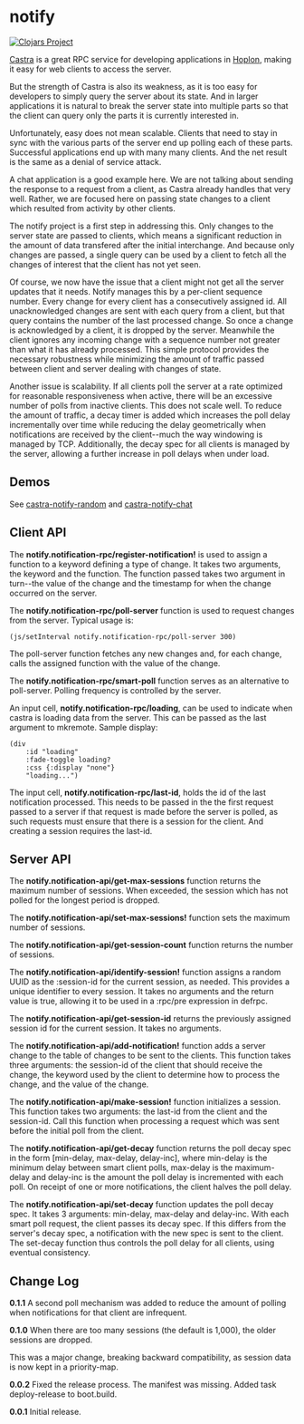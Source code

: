 # notify
[![Clojars Project](http://clojars.org/hoplon/notify/latest-version.svg)](http://clojars.org/hoplon/notify)

[Castra](https://github.com/hoplon/castra)
is a great RPC service for developing applications in
[Hoplon](https://github.com/hoplon/hoplon),
making it easy for web clients to access the server.

But the strength of Castra is also its weakness, as it is
too easy for developers to simply query the server about
its state. And in larger applications it is natural to break
the server state into multiple parts so that the client can 
query only the parts it is currently interested in.

Unfortunately, easy does not mean scalable. Clients that need to 
stay in sync with the various parts of the server end up polling 
each of these parts. Successful applications end up with many
many clients. And the net result is the same as a denial of service
attack.

A chat application is a good example here. We are not talking about
sending the response to a request from a client, as Castra already
handles that very well. Rather, we are focused here on passing state
changes to a client which resulted from activity by other clients.

The notify project is a first step in addressing this. Only changes
to the server state are passed to clients, which means a significant 
reduction in the amount of data transfered after the initial interchange.
And because only changes are passed, a single query can be used by
a client to fetch all the changes of interest that the client has not
yet seen.

Of course, we now have the issue that a client might not get all the
server updates that it needs. Notify manages this by a per-client sequence
number. Every change for every client has a consecutively assigned id.
All unacknowledged changes are sent with each query from a client, but that query
contains the number of the last processed change. So once a change is acknowledged
by a client, it is dropped by the server. Meanwhile the client ignores any 
incoming change with a sequence number not greater than what it has already processed.
This simple protocol provides the necessary robustness while minimizing the amount
of traffic passed between client and server dealing with changes of state.

Another issue is scalability. If all clients poll the server at a rate optimized for 
reasonable responsiveness when active, there will be an excessive number of polls
from inactive clients. This does not scale well. To reduce the amount of traffic,
a decay timer is added which increases the poll delay incrementally over time while
reducing the delay geometrically when notifications are received by the client--much
the way windowing is managed by TCP. Additionally, the decay spec for all clients
is managed by the server, allowing a further increase in poll delays when under load.

## Demos

See [castra-notify-random](https://github.com/hoplon/demos/tree/master/castra-notify-random)
and [castra-notify-chat](https://github.com/hoplon/demos/tree/master/castra-notify-chat)

## Client API

The **notify.notification-rpc/register-notification!** is used to assign a function to a 
keyword defining a type of 
change. It takes two arguments, the keyword and the function. The function passed takes
two argument in turn--the value of the change and the timestamp for when the change
occurred on the server.

The **notify.notification-rpc/poll-server** function is used to request changes from the 
server. Typical usage is:

```
(js/setInterval notify.notification-rpc/poll-server 300)
```

The poll-server function fetches any new changes and, for each change, calls the assigned 
function with the value of the change.

The **notify.notification-rpc/smart-poll** function serves as an alternative to poll-server.
Polling frequency is controlled by the server. 

An input cell, **notify.notification-rpc/loading**, can be used to indicate when castra is loading
data from the server. This can be passed as the last argument to mkremote. Sample display:

```
(div
    :id "loading"
    :fade-toggle loading?
    :css {:display "none"}
    "loading...")
```

The input cell, **notify.notification-rpc/last-id**, holds the id of the last notification processed. 
This needs to be passed in
the the first request passed to a server if that request is made before the server is polled,
as such requests must ensure that there is a session for the client. And creating a session requires
the last-id.

## Server API

The **notify.notification-api/get-max-sessions** function returns the maximum number of sessions.
When exceeded, the session which has not polled for the longest period is dropped.

The **notify.notification-api/set-max-sessions!** function sets the maximum number of sessions.

The **notify.notification-api/get-session-count** function returns the number of sessions.

The **notify.notification-api/identify-session!** function assigns a random UUID as the 
:session-id for the current session, as needed. This provides a unique identifier to every 
session. It takes no arguments and the return value is true, 
allowing it to be used in a :rpc/pre expression in defrpc.

The **notify.notification-api/get-session-id** returns the previously assigned 
session id for the current session. It takes no arguments.

The **notify.notification-api/add-notification!** function adds a server change to the table
of changes to be sent to the clients. This function takes three arguments:
the session-id of the client that should receive the change, the keyword used by the client to
determine how to process the change, and the value of the change.

The **notify.notification-api/make-session!** function initializes a session. This function takes two arguments:
the last-id from the client and the session-id. Call this function when processing a request
which was sent before the initial poll from the client.

The **notify.notification-api/get-decay** function returns the poll decay spec in the form 
[min-delay, max-delay, delay-inc], where min-delay is the minimum delay between smart client polls,
max-delay is the maximum-delay and delay-inc is the amount the poll delay is incremented with
each poll. On receipt of one or more notifications, the client halves the poll delay.

The **notify.notification-api/set-decay** function updates the poll decay spec.
It takes 3 arguments: min-delay, max-delay and delay-inc. With each smart poll request,
the client passes its decay spec. If this differs from the server's decay spec, a notification
with the new spec is sent to the client. The set-decay function thus controls the poll delay
for all clients, using eventual consistency.

## Change Log

**0.1.1** A second poll mechanism was added to reduce the amount of polling when notifications
for that client are infrequent.

**0.1.0** When there are too many sessions (the default is 1,000),
the older sessions are dropped.

This was a major change, breaking backward compatibility, as session data
is now kept in a priority-map.

**0.0.2** Fixed the release process. The manifest 
was missing. Added task deploy-release to boot.build.

**0.0.1** Initial release.
